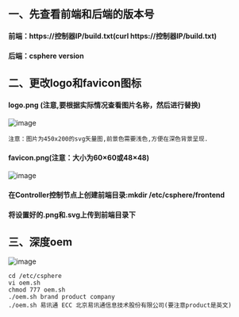 ## 一、先查看前端和后端的版本号
#### 前端：https://控制器IP/build.txt(curl  https://控制器IP/build.txt)
#### 后端：csphere  version
## 二、更改logo和favicon图标
#### logo.png (注意,要根据实际情况查看图片名称，然后进行替换)
![image](https://github.com/lyz-970124/work/blob/master/%E5%9B%BE%E7%89%87/logo.png)
```
注意：图片为450x200的svg矢量图,前景色需要浅色,方便在深色背景呈现.
```
#### favicon.png(注意：大小为60×60或48×48)
![image](https://github.com/lyz-970124/work/blob/master/%E5%9B%BE%E7%89%87/favicon.png)
#### 在Controller控制节点上创建前端目录:mkdir /etc/csphere/frontend
#### 将设置好的.png和.svg上传到前端目录下
## 三、深度oem
![image](https://github.com/lyz-970124/work/blob/master/%E5%9B%BE%E7%89%87/%E6%B7%B1%E5%BA%A6OEM.png)

```
cd /etc/csphere
vi oem.sh
chmod 777 oem.sh
./oem.sh brand product company
./oem.sh 易讯通 ECC 北京易讯通信息技术股份有限公司(要注意product是英文)

````
